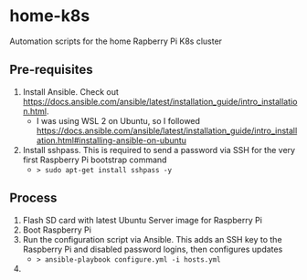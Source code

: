 # home-k8s
Automation scripts for the home Rapberry Pi K8s cluster

## Pre-requisites

1. Install Ansible. Check out https://docs.ansible.com/ansible/latest/installation_guide/intro_installation.html. 
    - I was using WSL 2 on Ubuntu, so I followed https://docs.ansible.com/ansible/latest/installation_guide/intro_installation.html#installing-ansible-on-ubuntu
2. Install sshpass. This is required to send a password via SSH for the very first Raspberry Pi bootstrap command
    - `> sudo apt-get install sshpass -y`

## Process
1. Flash SD card with latest Ubuntu Server image for Raspberry Pi
2. Boot Raspberry Pi
3. Run the configuration script via Ansible. This adds an SSH key to the Raspberry Pi and disabled password logins, then configures updates
    - `> ansible-playbook configure.yml -i hosts.yml`
4. 